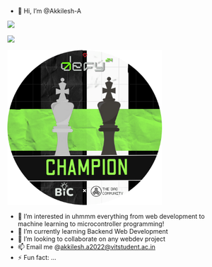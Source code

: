 - 👋 Hi, I’m @Akkilesh-A

<p>
  <img src="https://api.vaunt.dev/v1/github/entities/Spacecentre/achievements?format=svg&limit=3" width="350" />
</p>

<p>
    <img src="https://api.vaunt.dev/v1/github/entities/Spacecentre/achievements?format=svg&limit=3&raw=true" width="350" />
</p>
<p>
    <img src="https://github.com/ojasaklechayt/ojasaklechayt/blob/1ac15979b7b0b0efd55e89a963aacc10a0c53df7/5-modified.png" width="350" />
</p>

- 👀 I’m interested in uhmmm everything from web development to machine learning to microcontroller programming!
- 🌱 I’m currently learning Backend Web Development
- 💞️ I’m looking to collaborate on any webdev project
- 📫 Email me @akkilesh.a2022@vitstudent.ac.in
- ⚡ Fun fact: ...

<!---
Akkilesh-A/Akkilesh-A is a ✨ special ✨ repository because its `README.md` (this file) appears on your GitHub profile.
You can click the Preview link to take a look at your changes.
--->
